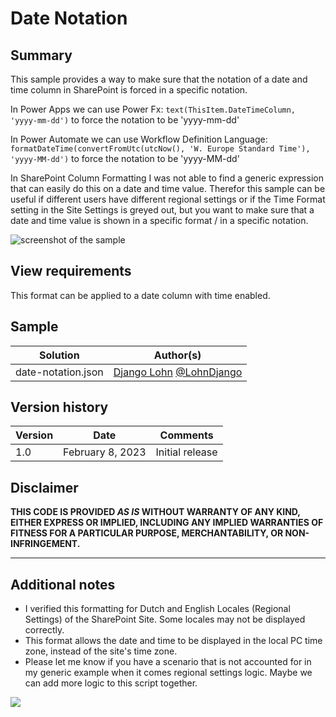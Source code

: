 # Date Notation

## Summary
This sample provides a way to make sure that the notation of a date and time column in SharePoint is forced in a specific notation.

In Power Apps we can use Power Fx:
`text(ThisItem.DateTimeColumn, 'yyyy-mm-dd')`
to force the notation to be 'yyyy-mm-dd'

In Power Automate we can use Workflow Definition Language:
`formatDateTime(convertFromUtc(utcNow(), 'W. Europe Standard Time'), 'yyyy-MM-dd')`
to force the notation to be 'yyyy-MM-dd'

In SharePoint Column Formatting I was not able to find a generic expression that can easily do this on a date and time value. Therefor this sample can be useful if different users have different regional settings or if the Time Format setting in the Site Settings is greyed out, but you want to make sure that a date and time value is shown in a specific format / in a specific notation.

![screenshot of the sample](./assets/screenshot.png)

## View requirements
This format can be applied to a date column with time enabled.

## Sample

Solution|Author(s)
--------|---------
date-notation.json | [Django Lohn](https://github.com/m3ngi3) [@LohnDjango](https://twitter.com/LohnDjango)

## Version history

Version|Date|Comments
-------|----|--------
1.0|February 8, 2023|Initial release

## Disclaimer
**THIS CODE IS PROVIDED *AS IS* WITHOUT WARRANTY OF ANY KIND, EITHER EXPRESS OR IMPLIED, INCLUDING ANY IMPLIED WARRANTIES OF FITNESS FOR A PARTICULAR PURPOSE, MERCHANTABILITY, OR NON-INFRINGEMENT.**

---

## Additional notes
- I verified this formatting for Dutch and English Locales (Regional Settings) of the SharePoint Site. Some locales may not be displayed correctly.
- This format allows the date and time to be displayed in the local PC time zone, instead of the site's time zone.
- Please let me know if you have a scenario that is not accounted for in my generic example when it comes regional settings logic. Maybe we can add more logic to this script together.

<img src="https://pnptelemetry.azurewebsites.net/list-formatting/column-samples/date-notation" />